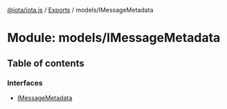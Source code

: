[@iota/iota.js](../README.md) / [Exports](../modules.md) / models/IMessageMetadata

# Module: models/IMessageMetadata

## Table of contents

### Interfaces

- [IMessageMetadata](../interfaces/models_imessagemetadata.imessagemetadata.md)
